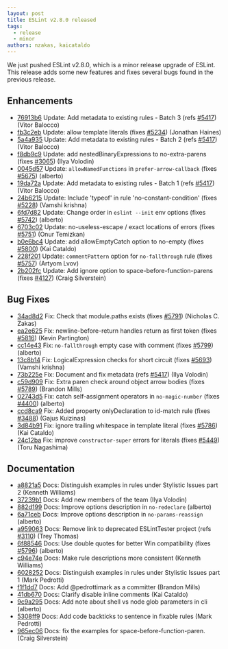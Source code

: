 ```yaml
---
layout: post
title: ESLint v2.8.0 released
tags:
  - release
  - minor
authors: nzakas, kaicataldo
---
```


We just pushed ESLint v2.8.0, which is a minor release upgrade of ESLint. This release adds some new features and fixes several bugs found in the previous release.








## Enhancements


* [76913b6](https://github.com/eslint/eslint/commit/76913b6) Update: Add metadata to existing rules - Batch 3 (refs [#5417](https://github.com/eslint/eslint/issues/5417)) (Vitor Balocco)
* [fb3c2eb](https://github.com/eslint/eslint/commit/fb3c2eb) Update: allow template literals (fixes [#5234](https://github.com/eslint/eslint/issues/5234)) (Jonathan Haines)
* [5a4a935](https://github.com/eslint/eslint/commit/5a4a935) Update: Add metadata to existing rules - Batch 2 (refs [#5417](https://github.com/eslint/eslint/issues/5417)) (Vitor Balocco)
* [f8db9c9](https://github.com/eslint/eslint/commit/f8db9c9) Update: add nestedBinaryExpressions to no-extra-parens (fixes [#3065](https://github.com/eslint/eslint/issues/3065)) (Ilya Volodin)
* [0045d57](https://github.com/eslint/eslint/commit/0045d57) Update: `allowNamedFunctions` in `prefer-arrow-callback` (fixes [#5675](https://github.com/eslint/eslint/issues/5675)) (alberto)
* [19da72a](https://github.com/eslint/eslint/commit/19da72a) Update: Add metadata to existing rules - Batch 1 (refs [#5417](https://github.com/eslint/eslint/issues/5417)) (Vitor Balocco)
* [24b6215](https://github.com/eslint/eslint/commit/24b6215) Update: Include 'typeof' in rule 'no-constant-condition' (fixes [#5228](https://github.com/eslint/eslint/issues/5228)) (Vamshi krishna)
* [6fd7d82](https://github.com/eslint/eslint/commit/6fd7d82) Update: Change order in `eslint --init` env options (fixes [#5742](https://github.com/eslint/eslint/issues/5742)) (alberto)
* [6703c02](https://github.com/eslint/eslint/commit/6703c02) Update: no-useless-escape / exact locations of errors (fixes [#5751](https://github.com/eslint/eslint/issues/5751)) (Onur Temizkan)
* [b0e6bc4](https://github.com/eslint/eslint/commit/b0e6bc4) Update: add allowEmptyCatch option to no-empty (fixes [#5800](https://github.com/eslint/eslint/issues/5800)) (Kai Cataldo)
* [228f201](https://github.com/eslint/eslint/commit/228f201) Update: `commentPattern` option for `no-fallthrough` rule (fixes [#5757](https://github.com/eslint/eslint/issues/5757)) (Artyom Lvov)
* [2b202fc](https://github.com/eslint/eslint/commit/2b202fc) Update: Add ignore option to space-before-function-parens (fixes [#4127](https://github.com/eslint/eslint/issues/4127)) (Craig Silverstein)




## Bug Fixes


* [34ad8d2](https://github.com/eslint/eslint/commit/34ad8d2) Fix: Check that module.paths exists (fixes [#5791](https://github.com/eslint/eslint/issues/5791)) (Nicholas C. Zakas)
* [ea2e625](https://github.com/eslint/eslint/commit/ea2e625) Fix: newline-before-return handles return as first token (fixes [#5816](https://github.com/eslint/eslint/issues/5816)) (Kevin Partington)
* [cc14e43](https://github.com/eslint/eslint/commit/cc14e43) Fix: `no-fallthrough` empty case with comment (fixes [#5799](https://github.com/eslint/eslint/issues/5799)) (alberto)
* [13c8b14](https://github.com/eslint/eslint/commit/13c8b14) Fix: LogicalExpression checks for short circuit (fixes [#5693](https://github.com/eslint/eslint/issues/5693)) (Vamshi krishna)
* [73b225e](https://github.com/eslint/eslint/commit/73b225e) Fix: Document and fix metadata (refs [#5417](https://github.com/eslint/eslint/issues/5417)) (Ilya Volodin)
* [c59d909](https://github.com/eslint/eslint/commit/c59d909) Fix: Extra paren check around object arrow bodies (fixes [#5789](https://github.com/eslint/eslint/issues/5789)) (Brandon Mills)
* [02743d5](https://github.com/eslint/eslint/commit/02743d5) Fix: catch self-assignment operators in `no-magic-number` (fixes [#4400](https://github.com/eslint/eslint/issues/4400)) (alberto)
* [ccd8ca9](https://github.com/eslint/eslint/commit/ccd8ca9) Fix: Added property onlyDeclaration to id-match rule (fixes [#3488](https://github.com/eslint/eslint/issues/3488)) (Gajus Kuizinas)
* [3d84b91](https://github.com/eslint/eslint/commit/3d84b91) Fix: ignore trailing whitespace in template literal (fixes [#5786](https://github.com/eslint/eslint/issues/5786)) (Kai Cataldo)
* [24c12ba](https://github.com/eslint/eslint/commit/24c12ba) Fix: improve `constructor-super` errors for literals (fixes [#5449](https://github.com/eslint/eslint/issues/5449)) (Toru Nagashima)




## Documentation


* [a8821a5](https://github.com/eslint/eslint/commit/a8821a5) Docs: Distinguish examples in rules under Stylistic Issues part 2 (Kenneth Williams)
* [37239b1](https://github.com/eslint/eslint/commit/37239b1) Docs: Add new members of the team (Ilya Volodin)
* [882d199](https://github.com/eslint/eslint/commit/882d199) Docs: Improve options description in `no-redeclare` (alberto)
* [6a71ceb](https://github.com/eslint/eslint/commit/6a71ceb) Docs: Improve options description in `no-params-reassign` (alberto)
* [a959063](https://github.com/eslint/eslint/commit/a959063) Docs: Remove link to deprecated ESLintTester project (refs [#3110](https://github.com/eslint/eslint/issues/3110)) (Trey Thomas)
* [6f88546](https://github.com/eslint/eslint/commit/6f88546) Docs: Use double quotes for better Win compatibility (fixes [#5796](https://github.com/eslint/eslint/issues/5796)) (alberto)
* [c94e74e](https://github.com/eslint/eslint/commit/c94e74e) Docs: Make rule descriptions more consistent (Kenneth Williams)
* [6028252](https://github.com/eslint/eslint/commit/6028252) Docs: Distinguish examples in rules under Stylistic Issues part 1 (Mark Pedrotti)
* [f1f1dd7](https://github.com/eslint/eslint/commit/f1f1dd7) Docs: Add @pedrottimark as a committer (Brandon Mills)
* [41db670](https://github.com/eslint/eslint/commit/41db670) Docs: Clarify disable inline comments (Kai Cataldo)
* [9c9a295](https://github.com/eslint/eslint/commit/9c9a295) Docs: Add note about shell vs node glob parameters in cli (alberto)
* [5308ff9](https://github.com/eslint/eslint/commit/5308ff9) Docs: Add code backticks to sentence in fixable rules (Mark Pedrotti)
* [965ec06](https://github.com/eslint/eslint/commit/965ec06) Docs: fix the examples for space-before-function-paren. (Craig Silverstein)
